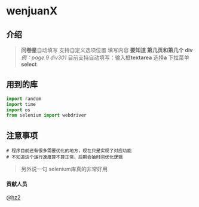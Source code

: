 # wenjuanX

介绍
--

> **问卷星**自动填写
> 支持自定义选项位置 填写内容  **要知道 第几页和第几个 div**
> *例：page 9 div301*
> 目前支持自动填写：输入框**textarea** 选择**a** 下拉菜单**select**

用到的库
----
```python
import random
import time
import os
from selenium import webdriver
```

注意事项
----
```shell
# 程序目前还有很多需要优化的地方，现在只是实现了对应功能
# 不知道这个运行速度算不算正常，后期会抽时间优化逻辑
```
> 另外说一句 selenium库真的非常好用

#### 贡献人员
@[hz2](https://gitee.com/JensenHua/)
